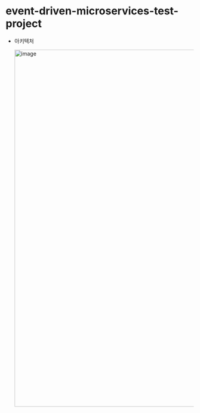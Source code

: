 # event-driven-microservices-test-project

- 아키텍처

  <img width="957" alt="image" src="https://user-images.githubusercontent.com/84627144/210378253-48be6923-6146-4743-a27c-0238519b06c3.png">
